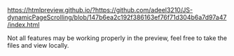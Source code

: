 https://htmlpreview.github.io/?https://github.com/adeel3210/JS-dynamicPageScrolling/blob/147b6ea2c192f386163ef76f71d304b6a7d97a47/index.html

Not all features may be working properly in the preview, feel free to take the files and view locally.
